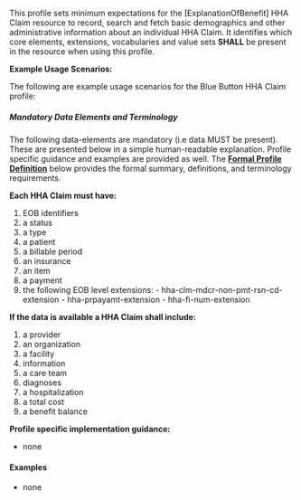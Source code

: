 This profile sets minimum expectations for the [ExplanationOfBenefit] HHA Claim resource to record, search and fetch basic demographics and other administrative information about an individual HHA Claim. It identifies which core elements, extensions, vocabularies and value sets **SHALL** be present in the resource when using this profile.


**Example Usage Scenarios:**

The following are example usage scenarios for the Blue Button HHA Claim profile:


##### Mandatory Data Elements and Terminology


The following data-elements are mandatory (i.e data MUST be present). These are presented below in a simple human-readable explanation.  Profile specific guidance and examples are provided as well.  The [**Formal Profile Definition**](#profile) below provides the  formal summary, definitions, and  terminology requirements.  

**Each HHA Claim must have:**

 1. EOB identifiers
 3. a status
 4. a type
 5. a patient
 6. a billable period
 7. an insurance
 8. an item
 9. a payment
 10. the following EOB level extensions:
 	- hha-clm-mdcr-non-pmt-rsn-cd-extension
 	- hha-prpayamt-extension
 	- hha-fi-num-extension
 
**If the data is available a HHA Claim shall include:**

 1. a provider
 2. an organization
 3. a facility
 4. information
 5. a care team
 6. diagnoses
 7. a hospitalization
 8. a total cost
 9. a benefit balance

**Profile specific implementation guidance:**

* none

#### Examples

* none

